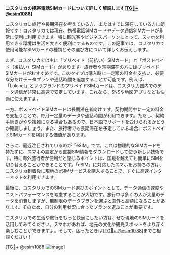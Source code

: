 **コスタリカの携帯電話SIMカードについて詳しく解説します[[TG💪+ @esim1088](https://t.me/s/esim1088)]**

コスタリカに旅行や長期滞在を考えている方、またはすでに滞在している方に朗報です！コスタリカでは現在、携帯電話SIMカードやデータ通信SIMカードが非常に便利に利用できます。特に観光客やビジネスパーソンにとって、スマホを利用できる環境は生活を大きく便利にするものです。この記事では、コスタリカで使用可能なSIMカードの種類とその選び方について詳しくお伝えします。

まず、コスタリカでは主に「プリペイド（前払い）SIMカード」と「ポストペイド（後払い）SIMカード」があります。旅行者や短期滞在の方にはプリペイドSIMカードがおすすめです。このタイプは購入時に一定額の料金を支払い、必要な分だけデータプランや通話時間を追加することが可能です。例えば、「Lokinet」というブランドのプリペイドSIMカードは、コスタリカ国内でのデータ通信が非常に高速で安定しています。これなら、SNSや地図アプリなども快適に使えますよ。

一方、ポストペイドSIMカードは長期滞在者向けです。契約期間中に一定の料金を支払うことで、毎月一定量のデータや通話時間が利用できます。ただし、契約手続きがやや複雑になる場合もあるので、日本語でサポートを受けられるかどうか確認しましょう。また、旅行者でも長期滞在を予定している場合、ポストペイドSIMカードを検討する価値があります。

さらに、最近注目されているのが「eSIM」です。これは物理的なSIMカードを持たずに、スマホの設定から直接SIM情報をダウンロードして使う新しい技術です。特に海外旅行者が便利だと感じるポイントは、国境を越えても簡単にSIMを切り替えることができることです。「eSIM」に対応したスマホをお持ちの方は、コスタリカ到着後に現地のeSIMサービスを購入することで、すぐに高速インターネットを利用できます。

最後に、コスタリカでのSIMカード選びのポイントとして、データ通信の速度やコストパフォーマンスを考慮することが大切です。旅行中は多くの人が大量のデータを消費しますが、無制限のデータプランを選ぶと意外と高額になることがあります。そのため、自分の利用状況に合ったプランを選ぶことが重要です。

コスタリカでの生活や旅行をもっと快適にしたい方は、ぜひ現地のSIMカードを活用してみてください。スマホがあれば、地元の文化や観光スポットをより深く楽しむことができますよ。そして、困ったときは[[TG💪+ @esim1088](https://t.me/s/esim1088)]までご相談ください！

[[TG💪+ @esim1088](https://t.me/s/esim1088) ![Image](https://i.postimg.cc/Y0z9fWf4/image.png)]